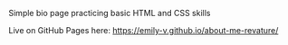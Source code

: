 Simple bio page practicing basic HTML and CSS skills

Live on GitHub Pages here: https://emily-v.github.io/about-me-revature/
